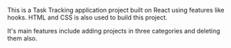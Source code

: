 This is a Task Tracking application project built on React using features like hooks.
HTML and CSS is also used to build this project.

It's main features include adding projects in three categories and deleting them also.
